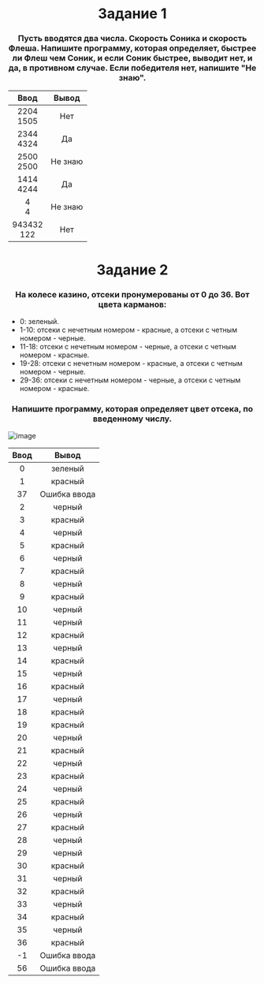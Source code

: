 <h1 align="center">Задание 1</h1>
<h3 align="center">Пусть вводятся два числа. Скорость Соника и скорость Флеша. Напишите программу, которая определяет,  быстрее ли Флеш чем Соник, и если Соник быстрее, выводит нет, и да, в противном случае. Если победителя нет, напишите "Не знаю".</h3>

| Ввод   | Вывод |
| :----: |:-----:|
| 2204<br />1505 | Нет |
| 2344<br />4324 | Да |
| 2500<br />2500 | Не знаю |
| 1414<br />4244 | Да |
| 4<br />4 | Не знаю |
| 943432<br />122 | Нет |

<h1 align="center">Задание 2</h1>
<h3 align="center">На колесе казино, отсеки пронумерованы от 0 до 36. Вот цвета карманов:</h3>

* 0: зеленый.
* 1-10: отсеки с нечетным номером - красные, а отсеки с четным номером - черные.
* 11-18: отсеки с нечетным номером - черные, а отсеки с четным номером - красные.
* 19-28: отсеки с нечетным номером - красные, а отсеки с четным номером - черные.
* 29-36: отсеки с нечетным номером - черные, а отсеки с четным номером - красные.

<h3 align="center">Напишите программу, которая определяет цвет отсека, по введенному числу.</h3>

![image](https://github.com/HonestGiftless/IT-CUBE/assets/113893391/502789f1-97f8-405a-aab2-eb0468e459d3)

| Ввод | Вывод |
| :--: |:-----:|
| 0 | зеленый |
| 1 | красный |
| 37 | Ошибка ввода |
| 2 | черный |
| 3 | красный |
| 4 | черный |
| 5 | красный |
| 6 | черный |
| 7 | красный |
| 8 | черный |
| 9 | красный |
| 10 | черный |
| 11 | черный |
| 12 | красный |
| 13 | черный |
| 14 | красный |
| 15 | черный |
| 16 | красный |
| 17 | черный |
| 18 | красный |
| 19 | красный |
| 20 | черный |
| 21 | красный |
| 22 | черный |
| 23 | красный |
| 24 | черный |
| 25 | красный |
| 26 | черный |
| 27 | красный |
| 28 | черный |
| 29 | черный |
| 30 | красный |
| 31 | черный |
| 32 | красный |
| 33 | черный |
| 34 | красный |
| 35 | черный |
| 36 | красный |
| -1 | Ошибка ввода |
| 56 | Ошибка ввода |

